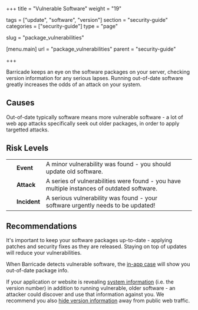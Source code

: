 +++
title = "Vulnerable Software"
weight = "19"

tags = ["update", "software", "version"]
section = "security-guide"
categories = ["security-guide"]
type = "page"

slug = "package_vulnerabilities"

[menu.main]
    url = "package_vulnerabilities"
    parent = "security-guide"

+++

Barricade keeps an eye on the software packages on your server, checking version information for any serious lapses. Running out-of-date software greatly increases the odds of an attack on your system.

## Causes

Out-of-date typically software means more vulnerable software - a lot of web app attacks specifically seek out older packages, in order to apply targetted attacks.


## Risk Levels

<table class="risk">
<tbody>
<tr>
<td><em> </em></td>
<td><strong>Event</strong></td>
<td>A minor vulnerability was found - you should update old software.</td>
<td> </td>
</tr>
<tr>
<td><em> </em></td>
<td><strong>Attack</strong></td>
<td>A series of vulnerabilities were found - you have multiple instances of outdated software.</td>
</tr>
<tr>
<td><em> </em></td>
<td><strong>Incident</strong></td>
<td>A serious vulnerability was found - your software urgently needs to be updated!</td>
</tr>
</tbody>
</table>

## Recommendations

It's important to keep your software packages up-to-date - applying patches and security fixes as they are released. Staying on top of updates will reduce your vulnerabilities.

When Barricade detects vulnerable software, the [in-app case](https://app.barricade.io/dashboard/overview) will show you out-of-date package info.

If your application or website is revealing [system information](#system-info-detected) (i.e. the version number) in addition to running vulnerable, older software - an attacker could discover and use that information against you. We recommend you also [hide version information](https://www.owasp.org/index.php/Information_Leakage) away from public web traffic.
